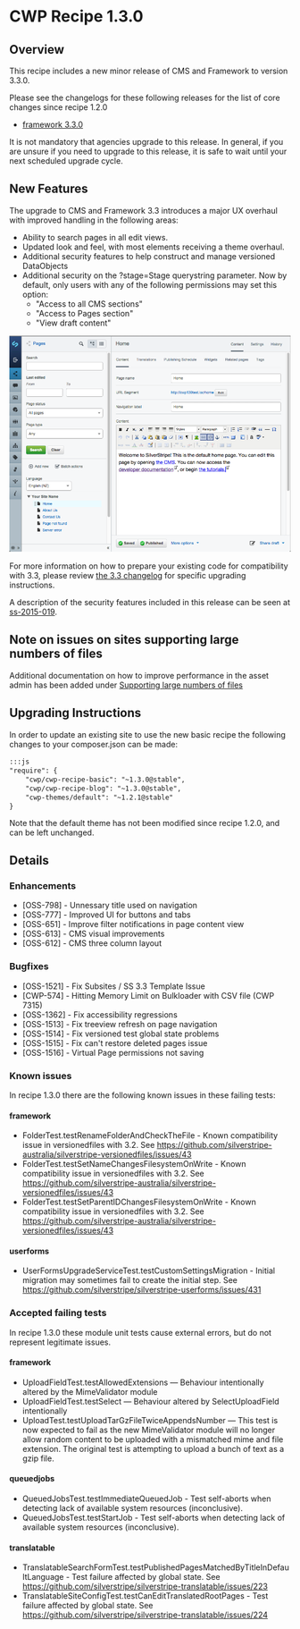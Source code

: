 # CWP Recipe 1.3.0

## Overview

This recipe includes a new minor release of CMS and Framework to version 3.3.0.

Please see the changelogs for these following releases for the list of core changes since recipe 1.2.0

 * [framework 3.3.0](https://docs.silverstripe.org/en/3.3/changelogs/3.3.0/)

It is not mandatory that agencies upgrade to this release. In general, if you are unsure if you
need to upgrade to this release, it is safe to wait until your next scheduled upgrade cycle.

## New Features

The upgrade to CMS and Framework 3.3 introduces a major UX overhaul with improved handling
in the following areas:

- Ability to search pages in all edit views.
- Updated look and feel, with most elements receiving a theme overhaul.
- Additional security features to help construct and manage versioned DataObjects
- Additional security on the ?stage=Stage querystring parameter. Now by default, only users
    with any of the following permissions may set this option:
  - "Access to all CMS sections"
  - "Access to Pages section"
  - "View draft content"

![3.3 screenshot](../_images/recipe_1.3.0_3.3_framework.png)

For more information on how to prepare your existing code for compatibility with 3.3, please review
[the 3.3 changelog](https://docs.silverstripe.org/en/3.3/changelogs/3.3.0/) for specific upgrading instructions.

A description of the security features included in this release can be seen at
[ss-2015-019](http://www.silverstripe.org/download/security-releases/ss-2015-019).

## Note on issues on sites supporting large numbers of files

Additional documentation on how to improve performance in the asset admin has been added under
[Supporting large numbers of files](/how_tos/supporting_large_numbers_of_files)

## Upgrading Instructions

In order to update an existing site to use the new basic recipe the following changes to your composer.json
can be made:

	:::js
	"require": {
		"cwp/cwp-recipe-basic": "~1.3.0@stable",
		"cwp/cwp-recipe-blog": "~1.3.0@stable",
		"cwp-themes/default": "~1.2.1@stable"
	}

Note that the default theme has not been modified since recipe 1.2.0, and can be left unchanged.

## Details

### Enhancements

 * [OSS-798] - Unnessary title used on navigation
 * [OSS-777] - Improved UI for buttons and tabs
 * [OSS-651] - Improve filter notifications in page content view
 * [OSS-613] - CMS visual improvements
 * [OSS-612] - CMS three column layout

### Bugfixes

 * [OSS-1521] - Fix Subsites / SS 3.3 Template Issue
 * [CWP-574] - Hitting Memory Limit on Bulkloader with CSV file (CWP 7315)
 * [OSS-1362] - Fix accessibility regressions
 * [OSS-1513] - Fix treeview refresh on page navigation
 * [OSS-1514] - Fix versioned test global state problems
 * [OSS-1515] - Fix can't restore deleted pages issue
 * [OSS-1516] - Virtual Page permissions not saving

### Known issues

In recipe 1.3.0 there are the following known issues in these failing tests:

#### framework

 * FolderTest.testRenameFolderAndCheckTheFile - Known compatibility issue in versionedfiles
   with 3.2. See https://github.com/silverstripe-australia/silverstripe-versionedfiles/issues/43
 * FolderTest.testSetNameChangesFilesystemOnWrite - Known compatibility issue in versionedfiles
   with 3.2. See https://github.com/silverstripe-australia/silverstripe-versionedfiles/issues/43
 * FolderTest.testSetParentIDChangesFilesystemOnWrite - Known compatibility issue in versionedfiles
   with 3.2. See https://github.com/silverstripe-australia/silverstripe-versionedfiles/issues/43
   
#### userforms

 * UserFormsUpgradeServiceTest.testCustomSettingsMigration - Initial migration may sometimes fail
   to create the initial step. See https://github.com/silverstripe/silverstripe-userforms/issues/431

### Accepted failing tests

In recipe 1.3.0 these module unit tests cause external errors, but do not represent legitimate issues.

#### framework

 * UploadFieldTest.testAllowedExtensions — Behaviour intentionally altered by the MimeValidator module
 * UploadFieldTest.testSelect — Behaviour altered by SelectUploadField intentionally
 * UploadTest.testUploadTarGzFileTwiceAppendsNumber — This test is now expected
   to fail as the new MimeValidator module will no longer allow random content to
   be uploaded with a mismatched mime and file extension. The original test is
   attempting to upload a bunch of text as a gzip file.

#### queuedjobs

 * QueuedJobsTest.testImmediateQueuedJob - Test self-aborts when detecting lack of available system
   resources (inconclusive).
 * QueuedJobsTest.testStartJob - Test self-aborts when detecting lack of available system
   resources (inconclusive).

#### translatable

 * TranslatableSearchFormTest.testPublishedPagesMatchedByTitleInDefaultLanguage - Test failure
   affected by global state. See https://github.com/silverstripe/silverstripe-translatable/issues/223
 * TranslatableSiteConfigTest.testCanEditTranslatedRootPages - Test failure affected by global state.
   See https://github.com/silverstripe/silverstripe-translatable/issues/224
